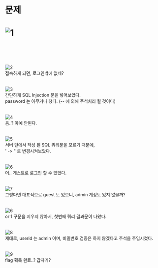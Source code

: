 문제
==
![1](https://user-images.githubusercontent.com/73854324/157178729-3ccd8bea-1293-4d48-ba26-128296afa585.png)
<br><br>
==

<br><br>
![2](https://user-images.githubusercontent.com/73854324/157178735-f0353cbe-8b19-490d-8a0b-c7c488b3b2f2.png)<br>
접속하게 되면, 로그인밖에 없네?   
<br><br>
![3](https://user-images.githubusercontent.com/73854324/157178736-0b0c28c0-0eb8-434b-813f-960636bd6572.png)<br>
간단하게 SQL Injection 문을 넣어보았다.   
password 는 아무거나 쳤다. (-- 에 의해 주석처리 될 것이다)   
<br><br>
![4](https://user-images.githubusercontent.com/73854324/157178737-16e56095-35db-482a-8cfb-cf82a92dc37b.png)<br>
음..? 아예 안된다.   
<br><br>
![5](https://user-images.githubusercontent.com/73854324/157178738-b51db43f-82a6-4689-ac27-96daa8d7f0a0.png)<br>
서버 단에서 작성 된 SQL 쿼리문을 모르기 때문에,   
' -> " 로 변경시켜보았다.   
<br><br>
![6](https://user-images.githubusercontent.com/73854324/157178739-e9af78e7-0c60-40cd-ac2b-936223f1b71f.png)<br>
어.. 게스트로 로그인 할 수 있었다.   
<br><br>
![7](https://user-images.githubusercontent.com/73854324/157178745-98e6258a-a647-4d7e-8e8e-607cee50fbe4.png)<br>
그렇다면 대표적으로 guest 도 있으니, admin 계정도 있지 않을까?   
<br><br>
![6](https://user-images.githubusercontent.com/73854324/157178739-e9af78e7-0c60-40cd-ac2b-936223f1b71f.png)<br>
or 1 구문을 지우지 않아서, 첫번째 쿼리 결과문이 나왔다.   
<br><br>
![8](https://user-images.githubusercontent.com/73854324/157178748-97a2b5fa-21ed-4d19-8f03-676f9a982a78.png)<br>
제대로, userid 는 admin 이며, 비밀번호 검증은 하지 않겠다고 주석을 주입시켰다.   
<br><br>
![9](https://user-images.githubusercontent.com/73854324/157178861-a475dead-7e92-4634-94d6-b683420f594b.png)<br>
flag 획득 완료..? 갑자기?   
<br><br>